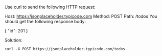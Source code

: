 Use curl to send the following HTTP request:

Host: https://jsonplaceholder.typicode.com
Method: POST
Path: /todos
You should get the following response body:

{
  "id": 201
}

Solution:
```
curl -X POST https://jsonplaceholder.typicode.com/todos 
```
